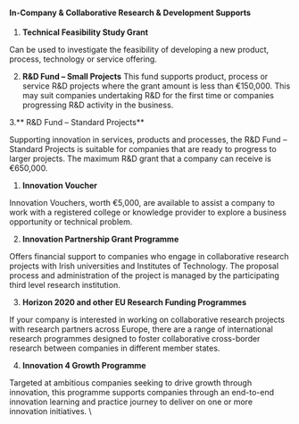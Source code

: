 #### In-Company & Collaborative Research & Development Supports

1. **Technical Feasibility Study Grant**

  Can be used to investigate the feasibility of developing a new product, process, technology or service offering.

2. **R&D Fund – Small Projects** This fund supports product, process or service R&D projects where the grant amount is less than €150,000. This may suit companies undertaking R&D for the first time or companies progressing R&D activity in the business.


3.** R&D Fund – Standard Projects**

  Supporting innovation in services, products and processes, the R&D Fund – Standard Projects is suitable for companies that are ready to progress to larger projects. The maximum R&D grant that a company can receive is €650,000.

1. **Innovation Voucher**

  Innovation Vouchers, worth €5,000, are available to assist a company to work with a registered college or knowledge provider to explore a business opportunity or technical problem.

2. **Innovation Partnership Grant Programme**

  Offers financial support to companies who engage in collaborative research projects with Irish universities and Institutes of Technology. The proposal process and administration of the project is managed by the participating third level research institution.

3. **Horizon 2020 and other EU Research Funding Programmes**

  If your company is interested in working on collaborative research projects with research partners across Europe, there are a range of international research programmes designed to foster collaborative cross-border research between companies in different member states.

4. **Innovation 4 Growth Programme**

  Targeted at ambitious companies seeking to drive growth through innovation, this programme supports companies through an end-to-end innovation learning and practice journey to deliver on one or more innovation initiatives. \


